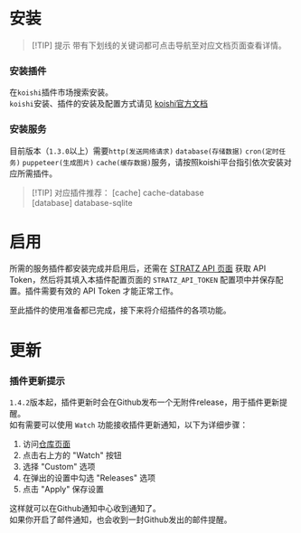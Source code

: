 # 安装

> [!TIP] 提示
> 带有下划线的关键词都可点击导航至对应文档页面查看详情。

### 安装插件
在`koishi`插件市场搜索安装。  
`koishi`安装、插件的安装及配置方式请见 [koishi官方文档](https://koishi.chat)

### 安装服务
目前版本（`1.3.0`以上）需要`http(发送网络请求)` `database(存储数据)` `cron(定时任务)` `puppeteer(生成图片)` `cache(缓存数据)`服务，请按照koishi平台指引依次安装对应所需插件。

> [!TIP] 对应插件推荐：
> [cache]     cache-database  
> [database]  database-sqlite  

# 启用
所需的服务插件都安装完成并启用后，还需在 [STRATZ API 页面](https://stratz.com/api) 获取 API Token，然后将其填入本插件配置页面的 `STRATZ_API_TOKEN` 配置项中并保存配置。插件需要有效的 API Token 才能正常工作。 

至此插件的使用准备都已完成，接下来将介绍插件的各项功能。

# 更新

### 插件更新提示
`1.4.2`版本起，插件更新时会在Github发布一个无附件release，用于插件更新提醒。  
如有需要可以使用 `Watch` 功能接收插件更新通知，以下为详细步骤：
1. 访问[仓库页面](https://github.com/sjtdev/koishi-plugin-dota2tracker)
2. 点击右上方的 "Watch" 按钮
3. 选择 "Custom" 选项
4. 在弹出的设置中勾选 "Releases" 选项
5. 点击 "Apply" 保存设置

这样就可以在Github通知中心收到通知了。  
如果你开启了邮件通知，也会收到一封Github发出的邮件提醒。

